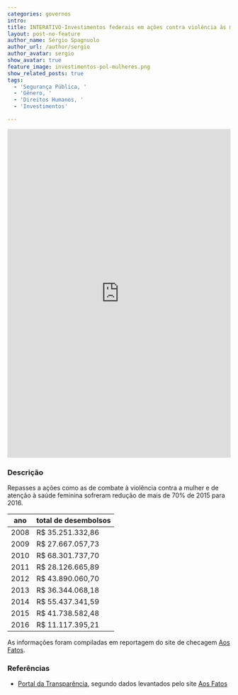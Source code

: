 ```yaml
---
categories: governos
intro:
title: INTERATIVO-Investimentos federais em ações contra violência às mulheres despencam desde 2008
layout: post-no-feature
author_name: Sérgio Spagnuolo
author_url: /author/sergio
author_avatar: sergio
show_avatar: true
feature_image: investimentos-pol-mulheres.png
show_related_posts: true
tags:
  - 'Segurança Pública, '
  - 'Gênero, '
  - 'Direitos Humanos, '
  - 'Investimentos'

---
```


<iframe src="http://graficos.voltdata.info/posts/geral/polmulheres.html" width="100%" frameborder="no" scrolling="no" height="740px" seamless> </iframe>

### Descrição

Repasses a ações como as de combate à violência contra a mulher e de atenção à saúde feminina sofreram redução de mais de 70% de 2015 para 2016.

| ano  | total de desembolsos |
|------|------------------|
| 2008 | R$ 35.251.332,86 |
| 2009 | R$ 27.667.057,73 |
| 2010 | R$ 68.301.737,70 |
| 2011 | R$ 28.126.665,89 |
| 2012 | R$ 43.890.060,70 |
| 2013 | R$ 36.344.068,18 |
| 2014 | R$ 55.437.341,59 |
| 2015 | R$ 41.738.582,48 |
| 2016 | R$ 11.117.395,21 |

As informações foram compiladas em reportagem do site de checagem [Aos Fatos](https://aosfatos.org/noticias/crise-derruba-investimento-do-governo-em-politicas-para-mulheres/).

### Referências


- [Portal da Transparência](http://www.portaltransparencia.gov.br/), segundo dados levantados pelo site [Aos Fatos](https://aosfatos.org/noticias/crise-derruba-investimento-do-governo-em-politicas-para-mulheres/)
